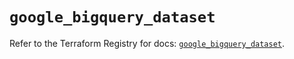 # `google_bigquery_dataset`

Refer to the Terraform Registry for docs: [`google_bigquery_dataset`](https://registry.terraform.io/providers/hashicorp/google-beta/5.38.0/docs/resources/google_bigquery_dataset).
